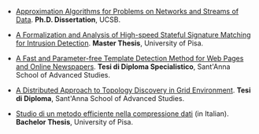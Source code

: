 * [Approximation Algorithms for Problems on Networks and Streams of Data](papers/Dissertation.pdf). **Ph.D. Dissertation**, UCSB.

* [A Formalization and Analysis of High-speed Stateful Signature Matching for Intrusion Detection](papers/Master.pdf). **Master Thesis**, University of Pisa.

* [A Fast and Parameter-free Template Detection Method for Web Pages and Online Newspapers](papers/Specialistica.pdf). **Tesi di Diploma Specialistico**, Sant'Anna School of Advanced Studies. 

* [A Distributed Approach to Topology Discovery in Grid Environment](papers/Triennale.pdf). **Tesi di Diploma**, Sant'Anna School of Advanced Studies.

* [Studio di un metodo efficiente nella compressione dati](papers/Bachelor.pdf) (in Italian). **Bachelor Thesis**, University of Pisa. 



